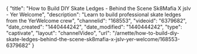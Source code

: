 {
    "title": "How to Build DIY Skate Ledges - Behind the Scene Sk8Mafia X jslv - Yer Welcome",
    "description": "Learn to build professional skate ledges from the YerWelcome crew",
    "channelid": "168553",
    "videoid": "6379682",
    "date_created": "1440444242",
    "date_modified": "1440444242",
    "type": "captivate",
    "layout": "channelVideo",
    "url": "\/arnette\/how-to-build-diy-skate-ledges-behind-the-scene-sk8mafia-x-jslv-yer-welcome\/168553-6379682"
}